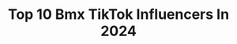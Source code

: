 ---
title: Top 10 Bmx TikTok Influencers In 2024
description: >-
  Find top bmx TikTok influencers in 2024. Most popular hashtags: #bmx #foryou #fyp #bike.
platform: TikTok
hits: 206
text_top: Discover the top-rated TikTok influencers on inBeat.
text_bottom: inBeat aggregates 206 TikTok influencers like this for you to pitch.
profiles:
  - username: "moto96bmx"
    fullname: >-
      😈bmx96moto😈
    bio: >-
      Ник epic games: Хомяк_хомяк в Ps bmx96moto
    location: "Russia"
    followers: 8831
    engagement: 1417
    commentsToLikes: 0.212324
    id: ckbb453g4ufpc0j23vhseeaxc
    verified: false
    hashtags: ""
  - username: "n0grpesleft"
    fullname: >-
      N0grpes
    bio: >-
      ⛩Skatepark R us⛩ Insta: real.riggs.bmx 👇Discord👇
    location: "United Kingdom"
    followers: 37300
    engagement: 1750
    commentsToLikes: 0.053912
    id: ckcv9qiy6qx4u0j239xpr39mf
    verified: false
    hashtags: "#bikes, #bike, #learn, #skatepark"
  - username: "chris_boehm"
    fullname: >-
      Chris Böhm
    bio: >-
      BMX Show Performer 🏆 Guinness Worldrecord Holder Kinderkrankenpfleger & Coach
    location: "Germany"
    followers: 1000000
    engagement: 1826
    commentsToLikes: 0.036486
    id: ck81q3u1tfp7t0j78o82h3jz3
    verified: true
    hashtags: "#wheelie, #bmx, #chrisb, #foryou"
  - username: "danielwedemeijerbmx"
    fullname: >-
      Daniel Wedemeijer
    bio: >-
      Professioneel BMX ATLEET 🇳🇱 Nederland 🇳🇱
    location: "Netherlands"
    followers: 32000
    engagement: 1720
    commentsToLikes: 0.047113
    id: cka62tiqf1et90i782t45cq4u
    verified: false
    hashtags: "#trick, #nederland, #foryou, #fail"
  - username: "munteanu.alex94"
    fullname: >-
      Munteanu.alex94
    bio: >-
      instagram 👇 munteanu.alex94 🔹Follow me🔹 BMX video and other things
    location: "Romania"
    followers: 28200
    engagement: 1625
    commentsToLikes: 0.015860
    id: ckbb2rbrrt2ab0j23k51otqof
    verified: false
    hashtags: "#csgo, #bmxlife, #homeball, #fyp"
  - username: "tylerbrown316"
    fullname: >-
      tylerbrown316
    bio: >-
      Professional BMX racer. Showing you my world one video at a time! @tylerbrown316
    location: "United States"
    followers: 846100
    engagement: 1886
    commentsToLikes: 0.012838
    id: ck83ysm1ovclp0j78pit4wh06
    verified: false
    hashtags: "#foryou, #sandiego, #foryourpage, #gopro"
  - username: "swervoc6"
    fullname: >-
      NotSoFast
    bio: >-
      DRIVER OF FASTER BOYS💨 XBOX:GHOSTGAM3455 Follow @bmx__brodie
    location: "United States"
    followers: 19900
    engagement: 1055
    commentsToLikes: 0.037054
    id: cka7o74ib0ll20i78hkqyx68e
    verified: false
    hashtags: "#r35, #fyp, #cinematic, #yearontiktok"
  - username: "sandorionut"
    fullname: >-
      Şandor Ionuţ Andrei
    bio: >-
      Vlogging🔥💯 21 yrs🤙🏼Bmx rider🚲 Instagram: sandorionut YouTube: Şandor Ionuț
    location: "Romania"
    followers: 59500
    engagement: 1582
    commentsToLikes: 0.026356
    id: ckdnvjj3bossg0j23ivgnamk5
    verified: true
    hashtags: "#parking, #tricks, #barspin, #park"
  - username: "costindaniel192"
    fullname: >-
      CostinKawasaki192
    bio: >-
      20 years🎉 1.72📏 România/București 🇷🇴 📍 Bmx rider🚲 19.01-Capricorn♑️
    location: "Romania"
    followers: 12200
    engagement: 1452
    commentsToLikes: 0.044609
    id: ckdnvimyhoqp60j23vcq128en
    verified: false
    hashtags: "#bmx, #tabi49, #fail, #orasulmeu"
  - username: "4hesh"
    fullname: >-
      4hesh
    bio: >-
      BMX | MUSIC | VIBES Follow me on IG: @4hesh
    location: "United States"
    followers: 2329
    engagement: 1259
    commentsToLikes: 0.058055
    id: ckcuzn6mzmv2d0j23jc7p3w71
    verified: false
    hashtags: "#wewintogether, #fyp, #foryou, #bmx"
---